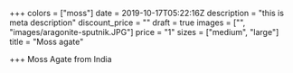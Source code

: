 +++
colors = ["moss"]
date = 2019-10-17T05:22:16Z
description = "this is meta description"
discount_price = ""
draft = true
images = ["", "images/aragonite-sputnik.JPG"]
price = "1"
sizes = ["medium", "large"]
title = "Moss agate"

+++
Moss Agate from India